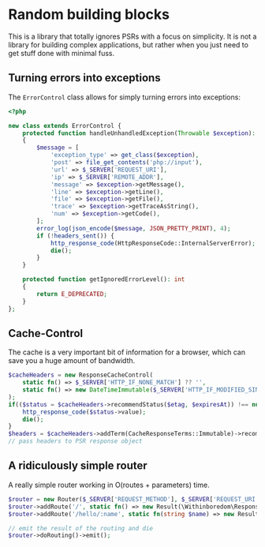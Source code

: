 # Random building blocks

This is a library that totally ignores PSRs with a focus on simplicity. It is not a library for building complex
applications, but rather when you just need to get stuff done with minimal fuss.

## Turning errors into exceptions

The `ErrorControl` class allows for simply turning errors into exceptions:

```php
<?php

new class extends ErrorControl {
    protected function handleUnhandledException(Throwable $exception): void
    {
        $message = [
            'exception_type' => get_class($exception),
            'post' => file_get_contents('php://input'),
            'url' => $_SERVER['REQUEST_URI'],
            'ip' => $_SERVER['REMOTE_ADDR'],
            'message' => $exception->getMessage(),
            'line' => $exception->getLine(),
            'file' => $exception->getFile(),
            'trace' => $exception->getTraceAsString(),
            'num' => $exception->getCode(),
        ];
        error_log(json_encode($message, JSON_PRETTY_PRINT), 4);
        if (!headers_sent()) {
            http_response_code(HttpResponseCode::InternalServerError);
            die();
        }
    }

    protected function getIgnoredErrorLevel(): int
    {
        return E_DEPRECATED;
    }
};
```

## Cache-Control

The cache is a very important bit of information for a browser, which can save you a huge amount of bandwidth.

```php
$cacheHeaders = new ResponseCacheControl(
    static fn() => $_SERVER['HTTP_IF_NONE_MATCH'] ?? '',
    static fn() => new DateTimeImmutable($_SERVER['HTTP_IF_MODIFIED_SINCE'] ?? 'this minute')
);
if(($status = $cacheHeaders->recommendStatus($etag, $expiresAt)) !== null) {
    http_response_code($status->value);
    die();
}
$headers = $cacheHeaders->addTerm(CacheResponseTerms::Immutable)->recommendStatus($etag, $expiresAt);
// pass headers to PSR response object
```

## A ridiculously simple router

A really simple router working in O(routes + parameters) time.

```php
$router = new Router($_SERVER['REQUEST_METHOD'], $_SERVER['REQUEST_URI']);
$router->addRoute('/', static fn() => new Result(\Withinboredom\ResponseCode\HttpResponseCode::Ok, 'Hello, world!'));
$router->addRoute('/hello/:name', static fn(string $name) => new Result(\Withinboredom\ResponseCode\HttpResponseCode::Ok, "Hello, $name!"));

// emit the result of the routing and die
$router->doRouting()->emit();
```
